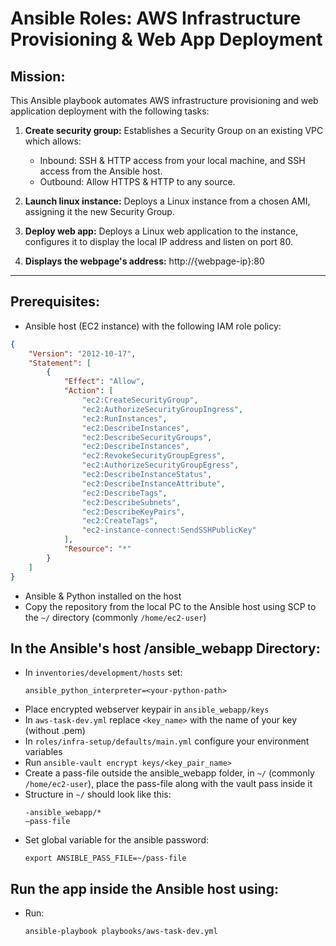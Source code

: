 # Ansible Roles: AWS Infrastructure Provisioning & Web App Deployment

## Mission:

This Ansible playbook automates AWS infrastructure provisioning and web application deployment with the following tasks:

1. **Create security group:** Establishes a Security Group on an existing VPC which allows:
   - Inbound: SSH & HTTP access from your local machine, and SSH access from the Ansible host.
   - Outbound: Allow HTTPS & HTTP to any source.

2. **Launch linux instance:** Deploys a Linux instance from a chosen AMI, assigning it the new Security Group.

3. **Deploy web app:** Deploys a Linux web application to the instance, configures it to display the local IP address and listen on port 80.

4. **Displays the webpage's address:** http://{webpage-ip}:80


---



## Prerequisites:
- Ansible host (EC2 instance) with the following IAM role policy:
```json
{
    "Version": "2012-10-17",
    "Statement": [
        {
            "Effect": "Allow",
            "Action": [
                "ec2:CreateSecurityGroup",
                "ec2:AuthorizeSecurityGroupIngress",
                "ec2:RunInstances",
                "ec2:DescribeInstances",
                "ec2:DescribeSecurityGroups",
                "ec2:DescribeInstances",
                "ec2:RevokeSecurityGroupEgress",
                "ec2:AuthorizeSecurityGroupEgress",
                "ec2:DescribeInstanceStatus",
                "ec2:DescribeInstanceAttribute",
                "ec2:DescribeTags",
                "ec2:DescribeSubnets",
                "ec2:DescribeKeyPairs",
                "ec2:CreateTags",
                "ec2-instance-connect:SendSSHPublicKey"
            ],
            "Resource": "*"
        }
    ]
}
```
- Ansible & Python installed on the host
- Copy the repository from the local PC to the Ansible host using SCP to the `~/` directory (commonly `/home/ec2-user`)

## In the Ansible's host /ansible_webapp Directory:
- In `inventories/development/hosts` set:
    ```
    ansible_python_interpreter=<your-python-path>
    ```
- Place encrypted webserver keypair in `ansible_webapp/keys`
- In `aws-task-dev.yml` replace `<key_name>` with the name of your key (without .pem)
- In `roles/infra-setup/defaults/main.yml` configure your environment variables
- Run `ansible-vault encrypt keys/<key_pair_name>`
- Create a pass-file outside the ansible_webapp folder, in `~/` (commonly `/home/ec2-user`), place the pass-file along with the vault pass inside it
- Structure in `~/` should look like this:
    ```
    -ansible_webapp/*
    —pass-file
    ```
- Set global variable for the ansible password: 
    ```
    export ANSIBLE_PASS_FILE=~/pass-file
    ```

## Run the app inside the Ansible host using:
- Run:
    ```
    ansible-playbook playbooks/aws-task-dev.yml
    ```

